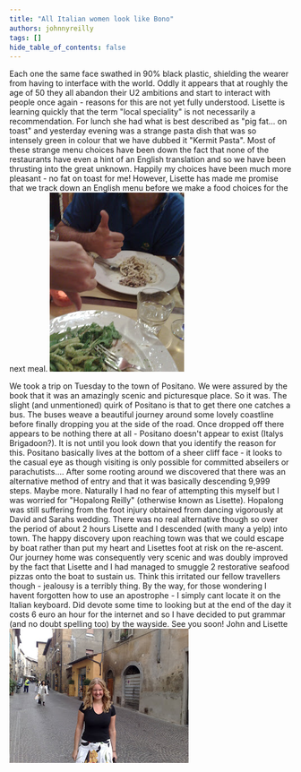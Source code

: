 ```yaml
---
title: "All Italian women look like Bono"
authors: johnnyreilly
tags: []
hide_table_of_contents: false
---
```

Each one the same face swathed in 90% black plastic, shielding the wearer from having to interface with the world. Oddly it appears that at roughly the age of 50 they all abandon their U2 ambitions and start to interact with people once again - reasons for this are not yet fully understood. Lisette is learning quickly that the term "local speciality" is not necessarily a recommendation. For lunch she had what is best described as "pig fat... on toast" and yesterday evening was a strange pasta dish that was so intensely green in colour that we have dubbed it "Kermit Pasta". Most of these strange menu choices have been down the fact that none of the restaurants have even a hint of an English translation and so we have been thrusting into the great unknown. Happily my choices have been much more pleasant - no fat on toast for me! However, Lisette has made me promise that we track down an English menu before we make a food choices for the next meal. ![](orv10.jpg)

 We took a trip on Tuesday to the town of Positano. We were assured by the book that it was an amazingly scenic and picturesque place. So it was. The slight (and unmentioned) quirk of Positano is that to get there one catches a bus. The buses weave a beautiful journey around some lovely coastline before finally dropping you at the side of the road. Once dropped off there appears to be nothing there at all - Positano doesn't appear to exist (Italys Brigadoon?). It is not until you look down that you identify the reason for this. Positano basically lives at the bottom of a sheer cliff face - it looks to the casual eye as though visiting is only possible for committed abseilers or parachutists.... After some rooting around we discovered that there was an alternative method of entry and that it was basically descending 9,999 steps. Maybe more. Naturally I had no fear of attempting this myself but I was worried for "Hopalong Reilly" (otherwise known as Lisette). Hopalong was still suffering from the foot injury obtained from dancing vigorously at David and Sarahs wedding. There was no real alternative though so over the period of about 2 hours Lisette and I descended (with many a yelp) into town. The happy discovery upon reaching town was that we could escape by boat rather than put my heart and Lisettes foot at risk on the re-ascent. Our journey home was consequently very scenic and was doubly improved by the fact that Lisette and I had managed to smuggle 2 restorative seafood pizzas onto the boat to sustain us. Think this irritated our fellow travellers though - jealousy is a terribly thing. By the way, for those wondering I havent forgotten how to use an apostrophe - I simply cant locate it on the Italian keyboard. Did devote some time to looking but at the end of the day it costs 6 euro an hour for the internet and so I have decided to put grammar (and no doubt spelling too) by the wayside. See you soon! John and Lisette ![](orv14.jpg)


